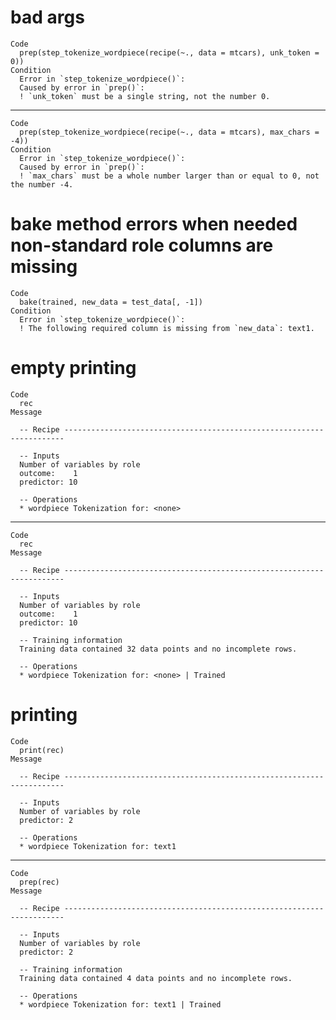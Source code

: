 # bad args

    Code
      prep(step_tokenize_wordpiece(recipe(~., data = mtcars), unk_token = 0))
    Condition
      Error in `step_tokenize_wordpiece()`:
      Caused by error in `prep()`:
      ! `unk_token` must be a single string, not the number 0.

---

    Code
      prep(step_tokenize_wordpiece(recipe(~., data = mtcars), max_chars = -4))
    Condition
      Error in `step_tokenize_wordpiece()`:
      Caused by error in `prep()`:
      ! `max_chars` must be a whole number larger than or equal to 0, not the number -4.

# bake method errors when needed non-standard role columns are missing

    Code
      bake(trained, new_data = test_data[, -1])
    Condition
      Error in `step_tokenize_wordpiece()`:
      ! The following required column is missing from `new_data`: text1.

# empty printing

    Code
      rec
    Message
      
      -- Recipe ----------------------------------------------------------------------
      
      -- Inputs 
      Number of variables by role
      outcome:    1
      predictor: 10
      
      -- Operations 
      * wordpiece Tokenization for: <none>

---

    Code
      rec
    Message
      
      -- Recipe ----------------------------------------------------------------------
      
      -- Inputs 
      Number of variables by role
      outcome:    1
      predictor: 10
      
      -- Training information 
      Training data contained 32 data points and no incomplete rows.
      
      -- Operations 
      * wordpiece Tokenization for: <none> | Trained

# printing

    Code
      print(rec)
    Message
      
      -- Recipe ----------------------------------------------------------------------
      
      -- Inputs 
      Number of variables by role
      predictor: 2
      
      -- Operations 
      * wordpiece Tokenization for: text1

---

    Code
      prep(rec)
    Message
      
      -- Recipe ----------------------------------------------------------------------
      
      -- Inputs 
      Number of variables by role
      predictor: 2
      
      -- Training information 
      Training data contained 4 data points and no incomplete rows.
      
      -- Operations 
      * wordpiece Tokenization for: text1 | Trained

